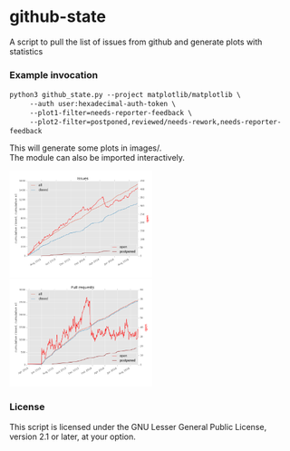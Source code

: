 # github-state
A script to pull the list of issues from github and generate plots with statistics

### Example invocation
```
python3 github_state.py --project matplotlib/matplotlib \
     --auth user:hexadecimal-auth-token \
     --plot1-filter=needs-reporter-feedback \
     --plot2-filter=postponed,reviewed/needs-rework,needs-reporter-feedback
```

This will generate some plots in images/.                                           
The module can also be imported interactively.                                      

<img src="doc/images/systemd-systemd-issues.png" width="50%" />
<img src="doc/images/systemd-systemd-pull-requests.png" width="50%" />

### License

This script is licensed under the GNU Lesser General Public License, version 2.1 or later, at your option.
